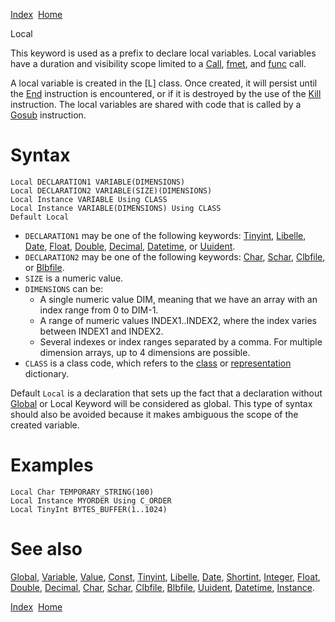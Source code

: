 [Index](index.html)  [Home](getting-started_home.html)

Local

This keyword is used as a prefix to declare local variables. Local variables have a duration and visibility scope limited to a [Call](4gl_call.html), [fmet](4gl_fmet.html), and [func](4gl_func.html) call.

A local variable is created in the [L] class. Once created, it will persist until the [End](4gl_end.html) instruction is encountered, or if it is destroyed by the use of the [Kill](4gl_kill.html) instruction. The local variables are shared with code that is called by a [Gosub](4gl_gosub.html) instruction.

# Syntax

```
Local DECLARATION1 VARIABLE(DIMENSIONS)
Local DECLARATION2 VARIABLE(SIZE)(DIMENSIONS)
Local Instance VARIABLE Using CLASS
Local Instance VARIABLE(DIMENSIONS) Using CLASS
Default Local
```

* `DECLARATION1` may be one of the following keywords: [Tinyint](4gl_tinyint.html), [Libelle](4gl_libelle.html), [Date](4gl_date.html), [Float](4gl_float.html), [Double](4gl_double.html), [Decimal](4gl_decimal.html), [Datetime](4gl_datetime.html), or [Uuident](4gl_uuident.html).
* `DECLARATION2` may be one of the following keywords: [Char](4gl_char.html), [Schar](4gl_schar.html), [Clbfile](4gl_clbfile.html), or [Blbfile](4gl_blbfile.html).
* `SIZE` is a numeric value.
* `DIMENSIONS` can be:
  + A single numeric value DIM, meaning that we have an array with an index range from 0 to DIM-1.
  + A range of numeric values INDEX1..INDEX2, where the index varies between INDEX1 and INDEX2.
  + Several indexes or index ranges separated by a comma. For multiple dimension arrays, up to 4 dimensions are possible.
* `CLASS` is a class code, which refers to the [class](workbench-reference_class-management.html) or [representation](workbench-reference_representation-management.html) dictionary.

Default `Local` is a declaration that sets up the fact that a declaration without [Global](4gl_global.html) or Local Keyword will be considered as global. This type of syntax should also be avoided because it makes ambiguous the scope of the created variable.

# Examples

```
Local Char TEMPORARY_STRING(100)
Local Instance MYORDER Using C_ORDER
Local TinyInt BYTES_BUFFER(1..1024)
```

# See also

[Global](4gl_global.html), [Variable](4gl_variable.html), [Value](4gl_value.html), [Const](4gl_const.html), [Tinyint](4gl_tinyint.html), [Libelle](4gl_libelle.html), [Date](4gl_date.html), [Shortint](4gl_shortint.html), [Integer](4gl_integer.html), [Float](4gl_float.html), [Double](4gl_double.html), [Decimal](4gl_decimal.html), [Char](4gl_char.html), [Schar](4gl_schar.html), [Clbfile](4gl_clbfile.html), [Blbfile](4gl_blbfile.html), [Uuident](4gl_uuident.html), [Datetime](4gl_datetime.html), [Instance](4gl_instance.html).

  

[Index](index.html)  [Home](getting-started_home.html)